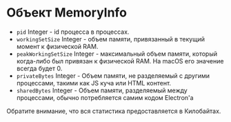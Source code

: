 # Объект MemoryInfo

* `pid` Integer - id процесса в процессах.
* `workingSetSize` Integer - объем памяти, привязанный в текущий момент к физической RAM.
* `peakWorkingSetSize` Integer - максимальный объем памяти, который когда-либо был привязан к физической RAM. На macOS его значение всегда будет 0.
* `privateBytes` Integer - Объем памяти, не разделяемый с другими процессами, такими как JS куча или HTML контент.
* `sharedBytes` Integer - Объем памяти, разделяемый между процессами, обычно потребляется самим кодом Electron'a

Обратите внимание, что вся статистика предоставляется ​​в Килобайтах.
